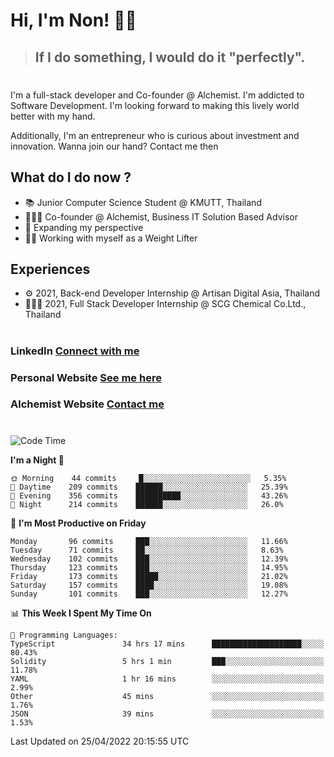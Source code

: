 # Hi, I'm Non! 🖐🏻

> ## If I do something, I would do it "perfectly".

#

I'm a full-stack developer and Co-founder @ Alchemist. I'm addicted to Software Development. I'm looking forward to making this lively world better with my hand.

Additionally, I'm an entrepreneur who is curious about investment and innovation. Wanna join our hand? Contact me then

## What do I do now ?

- 📚 Junior Computer Science Student @ KMUTT, Thailand
- 🧑🏻‍💻 Co-founder @ Alchemist, Business IT Solution Based Advisor
- 🌈 Expanding my perspective
- 🏋🏻 Working with myself as a Weight Lifter

## Experiences

- ⚙️ 2021, Back-end Developer Internship @ Artisan Digital Asia, Thailand
- 🧑🏻‍💻 2021, Full Stack Developer Internship @ SCG Chemical Co.Ltd., Thailand

#

### LinkedIn [Connect with me](https://www.linkedin.com/in/non-nontra/)

### Personal Website [See me here](https://nonnontra.com/)

### Alchemist Website [Contact me](https://alchemist-softwarehouse.co/)

#

<!--START_SECTION:waka-->
![Code Time](http://img.shields.io/badge/Code%20Time-1%2C608%20hrs%2011%20mins-blue)

**I'm a Night 🦉** 

```text
🌞 Morning    44 commits     █░░░░░░░░░░░░░░░░░░░░░░░░   5.35% 
🌆 Daytime    209 commits    ██████░░░░░░░░░░░░░░░░░░░   25.39% 
🌃 Evening    356 commits    ██████████░░░░░░░░░░░░░░░   43.26% 
🌙 Night      214 commits    ██████░░░░░░░░░░░░░░░░░░░   26.0%

```
📅 **I'm Most Productive on Friday** 

```text
Monday       96 commits     ███░░░░░░░░░░░░░░░░░░░░░░   11.66% 
Tuesday      71 commits     ██░░░░░░░░░░░░░░░░░░░░░░░   8.63% 
Wednesday    102 commits    ███░░░░░░░░░░░░░░░░░░░░░░   12.39% 
Thursday     123 commits    ███░░░░░░░░░░░░░░░░░░░░░░   14.95% 
Friday       173 commits    █████░░░░░░░░░░░░░░░░░░░░   21.02% 
Saturday     157 commits    ████░░░░░░░░░░░░░░░░░░░░░   19.08% 
Sunday       101 commits    ███░░░░░░░░░░░░░░░░░░░░░░   12.27%

```


📊 **This Week I Spent My Time On** 

```text
💬 Programming Languages: 
TypeScript               34 hrs 17 mins      ████████████████████░░░░░   80.43% 
Solidity                 5 hrs 1 min         ███░░░░░░░░░░░░░░░░░░░░░░   11.78% 
YAML                     1 hr 16 mins        ░░░░░░░░░░░░░░░░░░░░░░░░░   2.99% 
Other                    45 mins             ░░░░░░░░░░░░░░░░░░░░░░░░░   1.76% 
JSON                     39 mins             ░░░░░░░░░░░░░░░░░░░░░░░░░   1.53%

```


 Last Updated on 25/04/2022 20:15:55 UTC
<!--END_SECTION:waka-->
